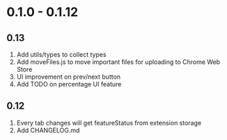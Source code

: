# 0.1.0 - 0.1.12

## 0.13
1. Add utils/types to collect types
2. Add moveFiles.js to move important files for uploading to Chrome Web Store
3. UI improvement on prev/next button
4. Add TODO on percentage UI feature

## 0.12
1. Every tab changes will get featureStatus from extension storage
2. Add CHANGELOG.md